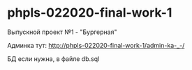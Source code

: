 # phpls-022020-final-work-1

Выпускной проект №1 - "Бургерная"

Админка тут: [http://phpls-022020-final-work-1/admin-ka-_-/](http://phpls-022020-final-work-1/admin-ka-_-/)

БД если нужна, в файле db.sql